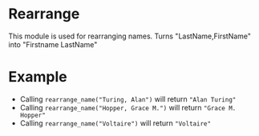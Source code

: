 Rearrange
=========

This module is used for rearranging names. 
Turns "LastName,FirstName" into "Firstname LastName"

# Example

 * Calling `rearrange_name("Turing, Alan")` will return `"Alan Turing"`
 * Calling `rearrange_name("Hopper, Grace M.")` will return `"Grace M. Hopper"`
 * Calling `rearrange_name("Voltaire")` will return `"Voltaire"`
